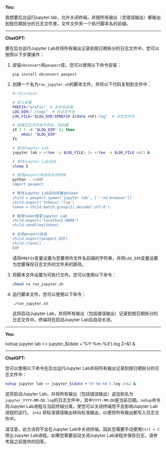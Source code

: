 **You:**

我想要后台运行jupyter lab，允许关闭终端，并按所有输出（含错误输出）都输出到按日期拆分的日志文件里，文件文件夹一个执行脚本名的前缀。

* * *

**ChatGPT:**

要在后台运行Jupyter Lab并将所有输出记录到按日期拆分的日志文件中，您可以按照以下步骤操作：

1.  安装`nbconvert`和`pexpect`库。您可以使用以下命令安装：
    
    ```
    pip install nbconvert pexpect
    ```
    
2.  创建一个名为`run_jupyter.sh`的脚本文件，并将以下代码复制到文件中：
    
    ```bash
    #!/bin/bash
    
    # 定义变量
    PREFIX="prefix"  # 文件名前缀
    LOG_DIR="./logs"  # 日志文件夹
    LOG_FILE="$LOG_DIR/$PREFIX-$(date +%F).log"  # 日志文件名
    
    # 如果日志文件夹不存在，则创建
    if [ ! -d "$LOG_DIR" ]; then
        mkdir "$LOG_DIR"
    fi
    
    # 启动Jupyter Lab
    jupyter lab > >(tee -a $LOG_FILE) 2> >(tee -a $LOG_FILE >&2) &
    
    # 等待Jupyter Lab启动
    sleep 5
    
    # 使用pexpect库自动关闭终端
    python - <<EOF
    import pexpect
    
    # 等待Jupyter Lab启动并输出token
    child = pexpect.spawn('jupyter lab', ['--no-browser'])
    child.expect('token=(.*)\n')
    token = child.match.group(1).decode('utf-8')
    
    # 使用token登录Jupyter Lab
    child.expect('localhost:8888')
    child.sendline(token)
    
    # 关闭pexpect会话
    child.expect(pexpect.EOF)
    child.close()
    EOF
    ```
    
    请将`PREFIX`变量设置为您要用作文件名前缀的字符串，并将`LOG_DIR`变量设置为您要保存日志文件的文件夹的路径。
    
3.  将脚本文件设置为可执行文件。您可以使用以下命令：
    
    ```bash
    chmod +x run_jupyter.sh
    ```
    
4.  运行脚本文件。您可以使用以下命令：
    
    ```bash
    ./run_jupyter.sh
    ```
    
    这将启动Jupyter Lab，并将所有输出（包括错误输出）记录到按日期拆分的日志文件中。终端将在启动Jupyter Lab后自动关闭。

* * *

**You:**

nohup jupyter lab >> jupyter\_$(date +'%Y-%m-%d').log 2>&1 &

* * *

**ChatGPT:**

您可以使用以下命令在后台运行Jupyter Lab并将所有输出记录到按日期拆分的日志文件中：

```bash
nohup jupyter lab >> jupyter_$(date +'%Y-%m-%d').log 2>&1 &
```

这将启动Jupyter Lab，并将所有输出（包括错误输出）追加到名为`jupyter_YYYY-MM-DD.log`的日志文件中，其中`YYYY-MM-DD`是当前日期。`nohup`命令将Jupyter Lab进程与当前终端分离，使您可以关闭终端而不会影响Jupyter Lab进程的运行。 `2>&1` 将标准错误输出转向标准输出，以便将所有输出都写入日志文件中。

请注意，此方法将不会在Jupyter Lab中关闭终端，因此您需要手动使用`Ctrl + C`停止Jupyter Lab进程。如果您需要自动关闭Jupyter Lab进程并保存日志，请参考我之前提供的回答。